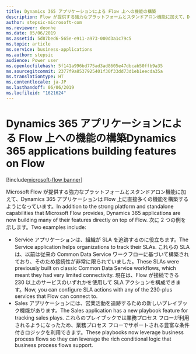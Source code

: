 ```yaml
---
title: Dynamics 365 アプリケーションによる Flow 上への機能の構築
description: Flow が提供する強力なプラットフォームとスタンドアロン機能に加えて、Dynamics 365 アプリケーションは Flow 上に直接多くの機能を構築するようになっています。
author: stepsic-microsoft-com
ms.reviewer: deonhe
ms.date: 05/06/2019
ms.assetid: 5d87bed6-565e-e911-a973-000d3a1c79c5
ms.topic: article
ms.service: business-applications
ms.author: stepsic
audience: Power user
ms.openlocfilehash: 5f141a996bd775ad3ad8605e47dbcab50ffb9a35
ms.sourcegitcommit: 2377f9a8537925401f30f33dd73d1eb1eecda35a
ms.translationtype: HT
ms.contentlocale: ja-JP
ms.lasthandoff: 06/06/2019
ms.locfileid: "1621624"
---
```

# <a name="dynamics-365-applications-building-features-on-flow"></a><span data-ttu-id="4c7c3-103">Dynamics 365 アプリケーションによる Flow 上への機能の構築</span><span class="sxs-lookup"><span data-stu-id="4c7c3-103">Dynamics 365 applications building features on Flow</span></span>

[!include[microsoft-flow banner](../includes/microsoft-flow.md)]

<span data-ttu-id="4c7c3-104">Microsoft Flow が提供する強力なプラットフォームとスタンドアロン機能に加えて、Dynamics 365 アプリケーションは Flow 上に直接多くの機能を構築するようになっています。</span><span class="sxs-lookup"><span data-stu-id="4c7c3-104">In addition to the strong platform and standalone capabilities that Microsoft Flow provides, Dynamics 365 applications are now building many of their features directly on top of Flow.</span></span> <span data-ttu-id="4c7c3-105">次に 2 つの例を示します。</span><span class="sxs-lookup"><span data-stu-id="4c7c3-105">Two examples include:</span></span>

- <span data-ttu-id="4c7c3-106">Service アプリケーションは、組織が SLA を追跡するのに役立ちます。</span><span class="sxs-lookup"><span data-stu-id="4c7c3-106">The Service application helps organizations to track their SLAs.</span></span> <span data-ttu-id="4c7c3-107">これらの SLA は、以前は従来の Common Data Service ワークフローに基づいて構築されており、そのため接続性が非常に限られていました。</span><span class="sxs-lookup"><span data-stu-id="4c7c3-107">These SLAs were previously built on classic Common Data Service workflows, which meant they had very limited connectivity.</span></span> <span data-ttu-id="4c7c3-108">現在は、Flow が接続できる 230 以上のサービスのいずれかを使用して SLA アクションを構成できます。</span><span class="sxs-lookup"><span data-stu-id="4c7c3-108">Now, you can configure SLA actions with any of the 230-plus services that Flow can connect to.</span></span>
- <span data-ttu-id="4c7c3-109">Sales アプリケーションには、営業活動を追跡するための新しいプレイブック機能があります。</span><span class="sxs-lookup"><span data-stu-id="4c7c3-109">The Sales application has a new playbook feature for tracking sales plays.</span></span> <span data-ttu-id="4c7c3-110">これらのプレイブックでは業務プロセス フローが利用されるようになったため、業務プロセス フローでサポートされる豊富な条件付きロジックを利用できます。</span><span class="sxs-lookup"><span data-stu-id="4c7c3-110">These playbooks now leverage business process flows so they can leverage the rich conditional logic that business process flows support.</span></span>
